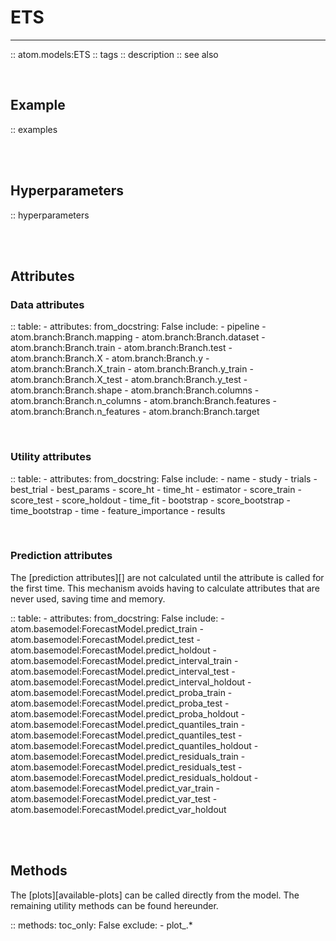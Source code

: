 # ETS
-----

:: atom.models:ETS
    :: tags
    :: description
    :: see also

<br>

## Example

:: examples

<br><br>

## Hyperparameters

:: hyperparameters

<br><br>

## Attributes

### Data attributes

:: table:
    - attributes:
        from_docstring: False
        include:
            - pipeline
            - atom.branch:Branch.mapping
            - atom.branch:Branch.dataset
            - atom.branch:Branch.train
            - atom.branch:Branch.test
            - atom.branch:Branch.X
            - atom.branch:Branch.y
            - atom.branch:Branch.X_train
            - atom.branch:Branch.y_train
            - atom.branch:Branch.X_test
            - atom.branch:Branch.y_test
            - atom.branch:Branch.shape
            - atom.branch:Branch.columns
            - atom.branch:Branch.n_columns
            - atom.branch:Branch.features
            - atom.branch:Branch.n_features
            - atom.branch:Branch.target

<br>

### Utility attributes

:: table:
    - attributes:
        from_docstring: False
        include:
            - name
            - study
            - trials
            - best_trial
            - best_params
            - score_ht
            - time_ht
            - estimator
            - score_train
            - score_test
            - score_holdout
            - time_fit
            - bootstrap
            - score_bootstrap
            - time_bootstrap
            - time
            - feature_importance
            - results

<br>

### Prediction attributes

The [prediction attributes][] are not calculated until the attribute
is called for the first time. This mechanism avoids having to calculate
attributes that are never used, saving time and memory.

:: table:
    - attributes:
        from_docstring: False
        include:
            - atom.basemodel:ForecastModel.predict_train
            - atom.basemodel:ForecastModel.predict_test
            - atom.basemodel:ForecastModel.predict_holdout
            - atom.basemodel:ForecastModel.predict_interval_train
            - atom.basemodel:ForecastModel.predict_interval_test
            - atom.basemodel:ForecastModel.predict_interval_holdout
            - atom.basemodel:ForecastModel.predict_proba_train
            - atom.basemodel:ForecastModel.predict_proba_test
            - atom.basemodel:ForecastModel.predict_proba_holdout
            - atom.basemodel:ForecastModel.predict_quantiles_train
            - atom.basemodel:ForecastModel.predict_quantiles_test
            - atom.basemodel:ForecastModel.predict_quantiles_holdout
            - atom.basemodel:ForecastModel.predict_residuals_train
            - atom.basemodel:ForecastModel.predict_residuals_test
            - atom.basemodel:ForecastModel.predict_residuals_holdout
            - atom.basemodel:ForecastModel.predict_var_train
            - atom.basemodel:ForecastModel.predict_var_test
            - atom.basemodel:ForecastModel.predict_var_holdout

<br><br>

## Methods

The [plots][available-plots] can be called directly from the model.
The remaining utility methods can be found hereunder.

:: methods:
    toc_only: False
    exclude:
        - plot_.*

